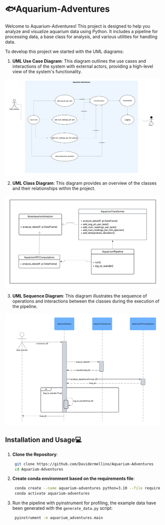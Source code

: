 # 🐟Aquarium-Adventures

Welcome to Aquarium-Adventures! This project is designed to help you analyze and visualize aquarium data using Python. It includes a pipeline for processing data, a base class for analysis, and various utilities for handling data.

To develop this project we started with the UML diagrams: 

1. **UML Use Case Diagram**: This diagram outlines the use cases and interactions of the system with external actors, providing a high-level view of the system's functionality.

<img src="UML/Use_Case_Diagram.png" alt="UML Use Case" width="600">

2. **UML Class Diagram**: This diagram provides an overview of the classes and their relationships within the project.

<img src="UML/Class_diagram.png" alt="UML Class Diagram" width="600">

3. **UML Sequence Diagram**: This diagram illustrates the sequence of operations and interactions between the classes during the execution of the pipeline. 

<img src="UML/Sequence_diagram.png" alt="UML Sequence Diagram" width="600">

## Installation and Usage💻


1. **Clone the Repository**: 
   ```bash
    git clone https://github.com/Davidermellino/Aquarium-Adventures
    cd Aquarium-Adventures
    ```

2. **Create conda environment based on the requirements file**:
   ```bash
    conda create --name aquarium-adventures python=3.10 --file requirements.txt
    conda activate aquarium-adventures
   ```



3. Run the pipeline with pyinstrument for profiling, the example data have been generated with the `generate_data.py` script:
   ```bash
    pyinstrument -m aquarium_adventures.main
   ```

